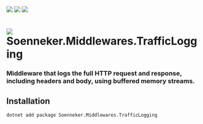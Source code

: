 ﻿[![](https://img.shields.io/nuget/v/soenneker.middlewares.trafficlogging.svg?style=for-the-badge)](https://www.nuget.org/packages/soenneker.middlewares.trafficlogging/)
[![](https://img.shields.io/github/actions/workflow/status/soenneker/soenneker.middlewares.trafficlogging/publish-package.yml?style=for-the-badge)](https://github.com/soenneker/soenneker.middlewares.trafficlogging/actions/workflows/publish-package.yml)
[![](https://img.shields.io/nuget/dt/soenneker.middlewares.trafficlogging.svg?style=for-the-badge)](https://www.nuget.org/packages/soenneker.middlewares.trafficlogging/)

# ![](https://user-images.githubusercontent.com/4441470/224455560-91ed3ee7-f510-4041-a8d2-3fc093025112.png) Soenneker.Middlewares.TrafficLogging
### Middleware that logs the full HTTP request and response, including headers and body, using buffered memory streams.

## Installation

```
dotnet add package Soenneker.Middlewares.TrafficLogging
```
